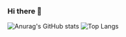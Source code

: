 ### Hi there 👋

![Anurag's GitHub stats](https://github-readme-stats.vercel.app/api?username=Yeon09-a&show_icons=true&theme=dracula)
![Top Langs](https://github-readme-stats.vercel.app/api/top-langs/?username=Yeon09-a&layout=compact)
